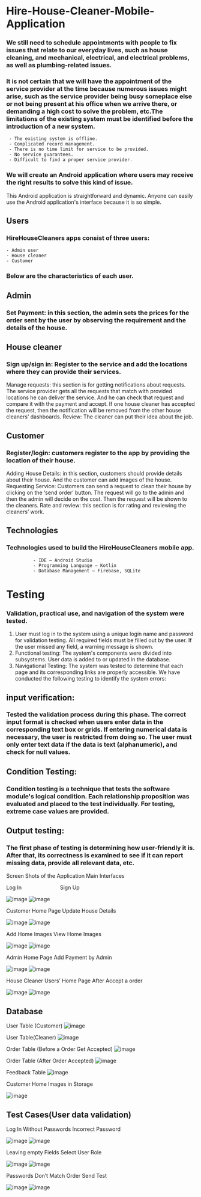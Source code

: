 # Hire-House-Cleaner-Mobile-Application


### We still need to schedule appointments with people to fix issues that relate to our everyday lives, such as house cleaning, and mechanical, electrical, and electrical problems, as well as plumbing-related issues.
### It is not certain that we will have the appointment of the service provider at the time because numerous issues might arise, such as the service provider being busy someplace else or not being present at his office when we arrive there, or demanding a high cost to solve the problem, etc.The limitations of the existing system must be identified before the introduction of a new system.
     - The existing system is offline.
     - Complicated record management.
     - There is no time limit for service to be provided.
     - No service guarantees.
     - Difficult to find a proper service provider.

### We will create an Android application where users may receive the right results to solve this kind of issue.
This Android application is straightforward and dynamic. Anyone can easily use the Android application's interface because it is so simple.


## Users
### HireHouseCleaners apps consist of three users:
    - Admin user
    - House cleaner
    - Customer
    
 ### Below are the characteristics of each user.
 
 ## Admin
### Set Payment: in this section, the admin sets the prices for the order sent by the user by observing the requirement and the details of the house.

## House cleaner
### Sign up/sign in: Register to the service and add the locations where they can provide their services.
Manage requests: this section is for getting notifications about requests. The service provider gets all the requests that match with provided locations he can deliver the service. And he can check that request and compare it with the payment and accept. If one house cleaner has accepted the request, then the notification will be removed from the other house cleaners’ dashboards.
Review: The cleaner can put their idea about the job.

## Customer
### Register/login: customers register to the app by providing the location of their house.
Adding House Details: in this section, customers should provide details about their house. And the customer can add images of the house.
Requesting Service: Customers can send a request to clean their house by clicking on the ‘send order’ button. The request will go to the admin and then the admin will decide on the cost. Then the request will be shown to the cleaners.
Rate and review: this section is for rating and reviewing the cleaners’ work.

## Technologies
### Technologies used to build the HireHouseCleaners mobile app.
              - IDE – Android Studio
              - Programming Language – Kotlin
              - Database Management – Firebase, SQLite

# Testing
### Validation, practical use, and navigation of the system were tested.
1. User must log in to the system using a unique login name and password for validation testing. All required fields must be filled out by the user. If the user missed any field, a warning message is shown.
2. Functional testing: The system's components were divided into subsystems. User data is added to or updated in the database.
3. Navigational Testing: The system was tested to determine that each page and its corresponding links are properly accessible.
We have conducted the following testing to identify the system errors:

## input verification:
### Tested the validation process during this phase. The correct input format is checked when users enter data in the corresponding text box or grids. If entering numerical data is necessary, the user is restricted from doing so. The user must only enter text data if the data is text (alphanumeric), and check for null values.
## Condition Testing:
### Condition testing is a technique that tests the software module's logical condition. Each relationship proposition was evaluated and placed to the test individually. For testing, extreme case values are provided.
## Output testing: 
### The first phase of testing is determining how user-friendly it is. After that, its correctness is examined to see if it can report missing data, provide all relevant data, etc.


Screen Shots of the Application
Main Interfaces

Log In &nbsp;&nbsp;&nbsp;&nbsp;&nbsp;&nbsp;&nbsp;&nbsp;&nbsp;&nbsp;&nbsp;&nbsp;&nbsp;&nbsp;&nbsp;&nbsp;&nbsp;&nbsp;&nbsp;&nbsp;&nbsp;&nbsp;&nbsp;&nbsp;	Sign Up

![image](https://user-images.githubusercontent.com/73273550/201736026-45f7ff4d-c075-42ae-958f-b0ad6342140f.png)    ![image](https://user-images.githubusercontent.com/73273550/201736067-46aedde1-0b4a-42c2-9a0d-dae0e9ecfb14.png)





Customer Home Page				                                                          		Update House Details

![image](https://user-images.githubusercontent.com/73273550/201736448-36409a9e-ed45-4ef2-b5a6-00972a356bd4.png)    ![image](https://user-images.githubusercontent.com/73273550/201736513-9644fda0-0cb1-4c58-8dbd-863ae53e2398.png)





Add Home Images	                  View Home Images


![image](https://user-images.githubusercontent.com/73273550/201736586-5ac43174-480c-4553-b2e3-e3bbf0b002ee.png)    ![image](https://user-images.githubusercontent.com/73273550/201736615-084d1c7e-7441-4d07-8a7e-cd298d20491c.png)



Admin Home Page	                   Add Payment by Admin

![image](https://user-images.githubusercontent.com/73273550/201736704-2d5fe7d0-6819-4974-867c-54a6cbe4f338.png)     ![image](https://user-images.githubusercontent.com/73273550/201736747-eba5f89b-07ba-4c5e-8ee4-ad4d2367b5b8.png)





House Cleaner Users’ Home Page	After Accept a order

![image](https://user-images.githubusercontent.com/73273550/201736825-653e99e2-2c6c-4430-949b-d8d2f262566c.png)      ![image](https://user-images.githubusercontent.com/73273550/201736850-27111d55-f4a1-4b66-b46e-5834e051bbdd.png)




## Database
User Table (Customer)
![image](https://user-images.githubusercontent.com/73273550/201736942-53eab73e-8a79-4eb1-80b8-bb35e1439635.png)


User Table(Cleaner)
![image](https://user-images.githubusercontent.com/73273550/201736964-905cbf68-ef87-47c9-bcfd-0c689651d000.png)


Order Table (Before a Order Get Accepted)
![image](https://user-images.githubusercontent.com/73273550/201736993-ed4bc166-2074-4e98-ae98-499bd35b9b1b.png)


Order Table (After Order Accepted)
![image](https://user-images.githubusercontent.com/73273550/201737031-9b261ceb-f291-4b77-a5d8-f6f10ae01b13.png)



Feedback Table
![image](https://user-images.githubusercontent.com/73273550/201737062-87e4fc12-146b-4b8e-a55b-786c1a6fe8b6.png)


Customer Home Images in Storage 

![image](https://user-images.githubusercontent.com/73273550/201737120-cfc35101-133e-4b1d-ba4e-2ad6436787eb.png)






## Test Cases(User data validation)
Log In Without Passwords	                 Incorrect Password

![image](https://user-images.githubusercontent.com/73273550/201737262-b9db9269-e60b-4395-b285-f9a5833c6f56.png)    ![image](https://user-images.githubusercontent.com/73273550/201737298-47790ba0-cedb-4b0a-862e-b84fab3ae9dd.png)




Leaving empty Fields	Select User Role

![image](https://user-images.githubusercontent.com/73273550/201737343-78822045-bf02-4ae6-bd79-cb466f1de7fe.png)     ![image](https://user-images.githubusercontent.com/73273550/201737372-ea5d7ef6-bc5f-47e0-a1dc-a5cde5c9af6b.png)


Passwords Don’t Match	                     Order Send Test


![image](https://user-images.githubusercontent.com/73273550/201737416-a65d67f9-3fec-4908-9adb-d2858da7451c.png)      ![image](https://user-images.githubusercontent.com/73273550/201737428-ec01f8ec-d487-4886-b19d-c356bd5bf920.png)


























